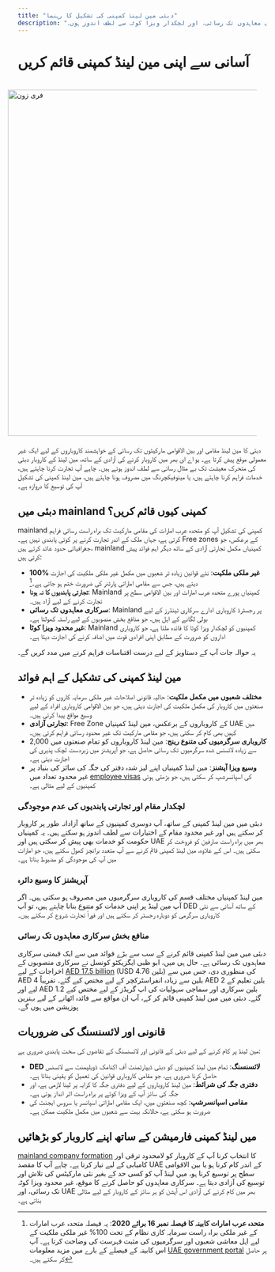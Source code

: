 ```yaml
---
title: "دبئی مین لینڈ کمپنی کی تشکیل کا رہنما"
description: "دبئی مین لینڈ میں اپنی کمپنی قائم کریں اور 100٪ ملکیت، یو اے ای میں بلا تحدید تجارت، سرکاری معاہدوں تک رسائی، اور لچکدار ویزا کوٹہ سے لطف اندوز ہوں۔"
---
```


# آسانی سے اپنی مین لینڈ کمپنی قائم کریں

<img src="/img/iStock-635478390.avif" alt="فری زون" width="700" align="right" style="padding: 20px" >

دبئی کا مین لینڈ مقامی اور بین الاقوامی مارکیٹوں تک رسائی کے خواہشمند کاروباروں کے لیے ایک غیر معمولی موقع پیش کرتا ہے۔ یو اے ای بھر میں کاروبار کرنے کی آزادی کے ساتھ، مین لینڈ کے کاروبار دبئی کی متحرک معیشت تک بے مثال رسائی سے لطف اندوز ہوتے ہیں۔ چاہے آپ تجارت کرنا چاہتے ہیں، خدمات فراہم کرنا چاہتے ہیں، یا مینوفیکچرنگ میں مصروف ہونا چاہتے ہیں، مین لینڈ کمپنی کی تشکیل آپ کی توسیع کا دروازہ ہے۔

## دبئی میں mainland کمپنی کیوں قائم کریں؟

mainland کمپنی کی تشکیل آپ کو متحدہ عرب امارات کی مقامی مارکیٹ تک براہ راست رسائی فراہم کرتی ہے، جہاں ملک کے اندر تجارت کرنے پر کوئی پابندی نہیں ہے۔ Free zones کے برعکس، جو جغرافیائی حدود عائد کرتے ہیں، mainland کمپنیاں مکمل تجارتی آزادی کے ساتھ دیگر اہم فوائد پیش کرتی ہیں:

- **100% غیر ملکی ملکیت**: نئے قوانین زیادہ تر شعبوں میں مکمل غیر ملکی ملکیت کی اجازت دیتے ہیں، جس سے مقامی اماراتی پارٹنر کی ضرورت ختم ہو جاتی ہے۔[^1]
- **تجارتی پابندیوں کا نہ ہونا**: Mainland کمپنیاں پورے متحدہ عرب امارات اور بین الاقوامی سطح پر تجارت کرنے کے لیے آزاد ہیں۔
- **سرکاری معاہدوں تک رسائی**: Mainland پر رجسٹرڈ کاروباری ادارے سرکاری ٹینڈرز کے لیے بولی لگانے کے اہل ہیں، جو منافع بخش منصوبوں کے لیے راستہ کھولتا ہے۔
- **غیر محدود ویزا کوٹا**: Mainland کمپنیوں کو لچکدار ویزا کوٹا کا فائدہ ملتا ہے، جو کاروباری اداروں کو ضرورت کے مطابق اپنی افرادی قوت میں اضافہ کرنے کی اجازت دیتا ہے۔

[^1]: **متحدہ عرب امارات کابینہ کا فیصلہ نمبر 16 برائے 2020**: یہ فیصلہ متحدہ عرب امارات کے غیر ملکی براہ راست سرمایہ کاری نظام کے تحت 100% غیر ملکی ملکیت کے لیے اہل معاشی شعبوں اور سرگرمیوں کی مثبت فہرست کی وضاحت کرتا ہے۔ آپ اس کابینہ کے فیصلے کے بارے میں مزید معلومات [UAE government portal](https://u.ae/en/information-and-services/business/doing-business-on-the-mainland/full-foreign-ownership-of-commercial-companies) پر حاصل کر سکتے ہیں۔

یہ حوالہ جات آپ کے دستاویز کے لیے درست اقتباسات فراہم کرنے میں مدد کریں گے۔

## مین لینڈ کمپنی کی تشکیل کے اہم فوائد

- **مختلف شعبوں میں مکمل ملکیت**: حالیہ قانونی اصلاحات غیر ملکی سرمایہ کاروں کو زیادہ تر صنعتوں میں کاروبار کی مکمل ملکیت کی اجازت دیتی ہیں، جو بین الاقوامی کاروباری افراد کے لیے وسیع مواقع پیدا کرتی ہیں۔
- **تجارتی آزادی**: Free Zone کے کاروباروں کے برعکس، مین لینڈ کمپنیاں UAE میں کہیں بھی کام کر سکتی ہیں، جو مقامی مارکیٹ تک غیر محدود رسائی فراہم کرتی ہیں۔
- **کاروباری سرگرمیوں کی متنوع رینج**: مین لینڈ کاروباروں کو تمام صنعتوں میں 2,000 سے زیادہ لائسنس شدہ سرگرمیوں تک رسائی حاصل ہے، جو آپریشنز میں زبردست لچک پذیری کی اجازت دیتی ہے۔
- **وسیع ویزا آپشنز**: مین لینڈ کمپنیاں اپنے لیز شدہ دفتر کی جگہ کی سائز کی بنیاد پر غیر محدود تعداد میں [employee visas](./employment-visas) کی اسپانسرشپ کر سکتی ہیں، جو بڑھتی ہوئی کمپنیوں کے لیے مثالی ہے۔

### لچکدار مقام اور تجارتی پابندیوں کی عدم موجودگی

دبئی میں مین لینڈ کمپنی کے ساتھ، آپ دوسری کمپنیوں کے ساتھ آزادانہ طور پر کاروبار کر سکتے ہیں اور غیر محدود مقام کے اختیارات سے لطف اندوز ہو سکتے ہیں۔ یہ کمپنیاں حکومت کو خدمات بھی پیش کر سکتی ہیں اور UAE بھر میں براہ راست صارفین کو فروخت کر سکتی ہیں۔ اس کے علاوہ، مین لینڈ کمپنی قائم کرنے سے آپ متعدد برانچز کھول سکتے ہیں، جو امارات میں آپ کی موجودگی کو مضبوط بناتا ہے۔

### آپریشنز کا وسیع دائرہ

مین لینڈ کمپنیاں مختلف قسم کی کاروباری سرگرمیوں میں مصروف ہو سکتی ہیں۔ اگر آپ مین لینڈ پر اپنی خدمات کو متنوع بنانا چاہتے ہیں، تو آپ DED کے ساتھ آسانی سے نئی کاروباری سرگرمی کو دوبارہ رجسٹر کر سکتے ہیں اور فوراً تجارت شروع کر سکتے ہیں۔

### منافع بخش سرکاری معاہدوں تک رسائی

دبئی میں مین لینڈ کمپنی قائم کرنے کے سب سے بڑے فوائد میں سے ایک قیمتی سرکاری معاہدوں تک رسائی ہے۔ حال ہی میں، ابو ظبی ایگزیکٹو کونسل نے سرکاری منصوبوں کے اخراجات کے لیے [AED 17.5 billion](https://gulfnews.com/going-out/society/executive-council-approves-projects-worth-dh175b-1.1643027) (USD 4.76 بلین) کی منظوری دی، جس میں سے AED 4 بلین سے زیادہ انفراسٹرکچر کے لیے مختص کیے گئے۔ تقریباً AED 2 بلین تعلیم کے لیے اور AED 1.2 بلین سرکاری اور سماجی سہولیات کی اپ گریڈز کے لیے مختص کیے گئے۔ دبئی میں مین لینڈ کمپنی قائم کر کے، آپ ان مواقع سے فائدہ اٹھانے کے لیے بہترین پوزیشن میں ہوں گے۔

## قانونی اور لائسنسنگ کی ضروریات

مین لینڈ پر کام کرنے کے لیے دبئی کے قانونی اور لائسنسنگ کے تقاضوں کی سخت پابندی ضروری ہے:

- **DED لائسنسنگ**: تمام مین لینڈ کمپنیوں کو دبئی ڈیپارٹمنٹ آف اکنامک ڈویلپمنٹ سے لائسنس حاصل کرنا ضروری ہے، جو مقامی کاروباری قوانین کی تعمیل کو یقینی بناتا ہے۔
- **دفتری جگہ کی شرائط**: مین لینڈ کاروباروں کے لیے دفتری جگہ کا کرایہ پر لینا لازمی ہے، اور جگہ کی سائز آپ کے ویزا کوٹے پر براہ راست اثر انداز ہوتی ہے۔
- **مقامی اسپانسرشپ**: کچھ صنعتوں میں، ایک مقامی اماراتی اسپانسر یا سروس ایجنٹ کی ضرورت ہو سکتی ہے، حالانکہ بہت سے شعبوں میں مکمل ملکیت ممکن ہے۔

## میں لینڈ کمپنی فارمیشن کے ساتھ اپنے کاروبار کو بڑھائیں

[mainland company formation](./insights/incorporation-steps#uae-mainland-setup) کا انتخاب کرنا آپ کے کاروبار کو لامحدود ترقی اور کامیابی کے لیے تیار کرتا ہے۔ چاہے آپ کا مقصد UAE کے اندر کام کرنا ہو یا بین الاقوامی سطح پر توسیع کرنا ہو، میں لینڈ آپ کو کسی حد کے بغیر نئی مارکیٹس کی تلاش اور توسیع کی آزادی دیتا ہے۔ سرکاری معاہدوں کو حاصل کرنے کا موقع، غیر محدود ویزا کوٹہ تک رسائی، اور UAE بھر میں کام کرنے کی آزادی اس آپشن کو ہر سائز کے کاروبار کے لیے مثالی بناتی ہے۔